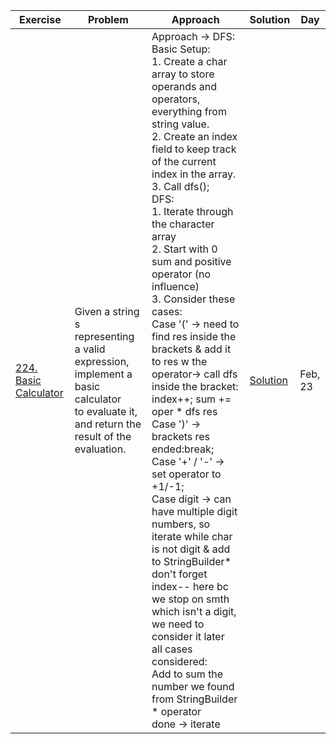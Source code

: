 | Exercise  | Problem | Approach | Solution | Day |
| ------------- | ------------- | ------------- | ------------- | ------------- |
| [224. Basic Calculator](https://leetcode.com/problems/basic-calculator/description/) | Given a string s representing a valid expression, implement a basic calculator <br/> to evaluate it, and return the result of the evaluation. | Approach -> DFS: <br/>Basic Setup: <br/>1. Create a char array to store operands and operators, everything from string value. <br/>2. Create an index field to keep track of the current index in the array. <br/>3. Call dfs(); <br/>DFS: <br/>1. Iterate through the character array <br/>2. Start with 0 sum and positive operator (no influence) <br/>3. Consider these cases:<br/>Case '(' -> need to find res inside the brackets & add it to res w the operator-> call dfs inside the bracket: index++; sum += oper * dfs res<br/>Case ')' -> brackets res ended:break; <br/>Case '+' / '-' -> set operator to +1/-1;<br/>Case digit -> can have multiple digit numbers, so iterate while char is not digit & add to StringBuilder* don't forget index-- here bc we stop on smth which isn't a digit, we need to consider it later <br/>all cases considered:<br/>Add to sum the number we found from StringBuilder * operator <br/>done -> iterate | [Solution](https://github.com/ayazhankadessova/LeetCode_Practice/blob/main/Inspiration/BasicCalculator/BasicCalculator.java) | Feb, 23 |


